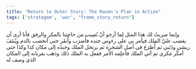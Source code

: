 ```yaml
---
title: "Return to Outer Story: The Raven's Plan in Action"
tags: ['stratagem', 'war', "frame_story_return"]
---
```


 وإنما ضربتُ لك هذا المثل لِما أرجو أنْ نُصِيب من حاجتنا بالمكر والرفق فأنا أرى أن يغضب عليَّ الملك فيأمر بي على رءوس جنده فأُضرَب وأُنقَر حتى أتخضب بالدم ويُنتَفَ ريشي وذَنَبي ثم أُطرَحَ في أصل الشجرة ثم يرتحل الملك وجندُه إلى مكان كذا وكذا حتى أمكُر مَكري ثم آتي الملك فأعلِمه الأمر ففعل به الملك ذلك وذهب بغربانه إلى المكان الذي وصف له
